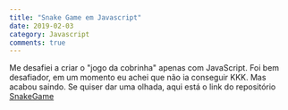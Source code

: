 ```yaml
---
title: "Snake Game em Javascript"
date: 2019-02-03
category: Javascript
comments: true
---
```

Me desafiei a criar o "jogo da cobrinha" apenas com JavaScript. Foi bem desafiador, em um momento eu achei que não ia conseguir KKK. Mas acabou saindo. Se quiser dar uma olhada, aqui está o link do repositório [SnakeGame](https://github.com/LeandroLS/SnakeGame/tree/master)

